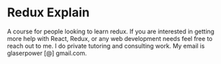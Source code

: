 # Redux Explain

A course for people looking to learn redux.  If you are interested in getting more help with React, Redux, or any web development needs feel free to reach out to me.  I do private tutoring and consulting work.  My email is glaserpower [@] gmail.com.


